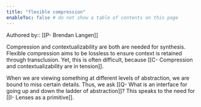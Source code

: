 ```yaml
---
title: "flexible compression"
enableToc: false # do not show a table of contents on this page
---
```

Authored by:: [[P- Brendan Langen]]

Compression and contextualizability are both are needed for synthesis. Flexible compression aims to be lossless to ensure context is retained through transclusion. Yet, this is often difficult, because [[C- Compression and contextualizability are in tension]]. 

When we are viewing something at different levels of abstraction, we are bound to miss certain details. Thus, we ask [[Q- What is an interface for going up and down the ladder of abstraction]]? This speaks to the need for [[I- Lenses as a primitive]]. 